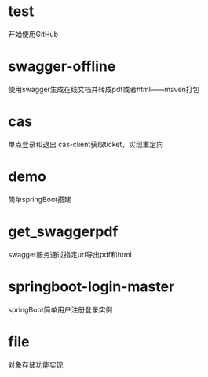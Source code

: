 # test
开始使用GitHub

# swagger-offline
使用swagger生成在线文档并转成pdf或者html——maven打包

# cas
单点登录和退出
cas-client获取ticket，实现重定向

# demo
简单springBoot搭建

# get_swaggerpdf
swagger服务通过指定url导出pdf和html

# springboot-login-master
springBoot简单用户注册登录实例

# file
对象存储功能实现
